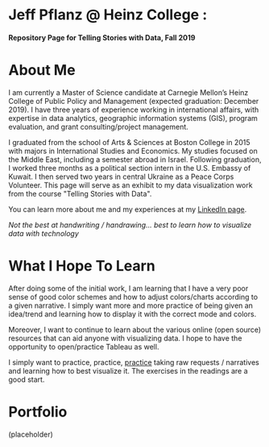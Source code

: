 # Jeff Pflanz @ Heinz College : 
#### Repository Page for Telling Stories with Data, Fall 2019 


# About Me

I am currently a Master of Science candidate at Carnegie Mellon’s Heinz College of Public Policy and Management (expected graduation: December 2019). I have three years of experience working in international affairs, with expertise in data analytics, geographic information systems (GIS), program evaluation, and grant consulting/project management.

I graduated from the school of Arts & Sciences at Boston College in 2015 with majors in International Studies and Economics. My studies focused on the Middle East, including a semester abroad in Israel. Following graduation, I worked three months as a political section intern in the U.S. Embassy of Kuwait. I then served two years in central Ukraine as a Peace Corps Volunteer. This page will serve as an exhibit to my data visualization work from the course "Telling Stories with Data". 

You can learn more about me and my experiences at my [LinkedIn page](https://www.linkedin.com/in/jeffreypflanz/). 

*Not the best at handwriting / handrawing... best to learn how to visualize data with technology* 

# What I Hope To Learn 

After doing some of the initial work, I am learning that I have a very poor sense of good color schemes and how to adjust colors/charts according to a given narrative. I simply want more and more practice of being given an idea/trend and learning how to display it with the correct mode and colors. 

Moreover, I want to continue to learn about the various online (open source) resources that can aid anyone with visualizing data. I hope to have the opportunity to open/practice Tableau as well.  

I simply want to practice, practice, [practice](https://www.youtube.com/watch?v=L29cuziRazU) taking raw requests / narratives and learning how to best visualize it. The exercises in the readings are a good start. 


# Portfolio

(placeholder) 
